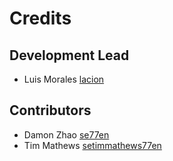 # Credits

## Development Lead

- Luis Morales [lacion](https://github.com/lacion)

## Contributors

- Damon Zhao [se77en](https://github.com/se77en)
- Tim Mathews [setimmathews77en](https://github.com/timmathews)